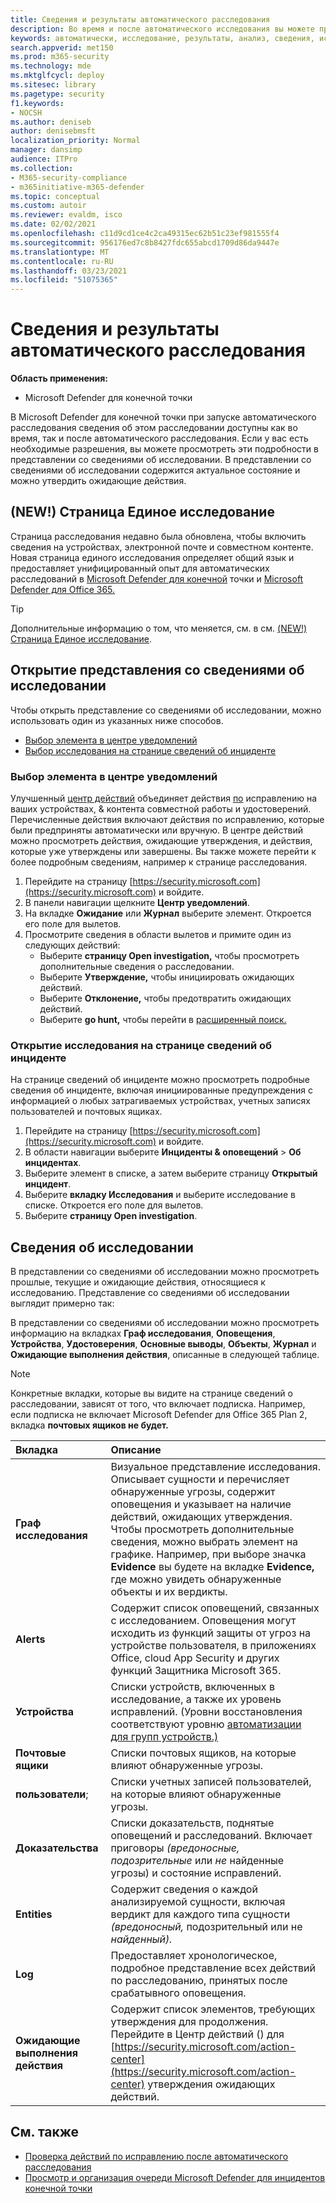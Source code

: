 ```yaml
---
title: Сведения и результаты автоматического расследования
description: Во время и после автоматического исследования вы можете просматривать результаты и основные выводы
keywords: автоматически, исследование, результаты, анализ, сведения, исправление, автоматизированный анализ угроз и реакция на них
search.appverid: met150
ms.prod: m365-security
ms.technology: mde
ms.mktglfcycl: deploy
ms.sitesec: library
ms.pagetype: security
f1.keywords:
- NOCSH
ms.author: deniseb
author: denisebmsft
localization_priority: Normal
manager: dansimp
audience: ITPro
ms.collection:
- M365-security-compliance
- m365initiative-m365-defender
ms.topic: conceptual
ms.custom: autoir
ms.reviewer: evaldm, isco
ms.date: 02/02/2021
ms.openlocfilehash: c11d9cd1ce4c2ca49315ec62b51c23ef981555f4
ms.sourcegitcommit: 956176ed7c8b8427fdc655abcd1709d86da9447e
ms.translationtype: MT
ms.contentlocale: ru-RU
ms.lasthandoff: 03/23/2021
ms.locfileid: "51075365"
---
```

# <a name="details-and-results-of-an-automated-investigation"></a>Сведения и результаты автоматического расследования

**Область применения:**
- Microsoft Defender для конечной точки

В Microsoft Defender для конечной точки при запуске автоматического расследования сведения об этом расследовании доступны как во время, так и после автоматического расследования. [](automated-investigations.md) Если у вас есть необходимые разрешения, вы можете просмотреть эти подробности в представлении со сведениями об исследовании. В представлении со сведениями об исследовании содержится актуальное состояние и можно утвердить ожидающие действия. 

## <a name="new-unified-investigation-page"></a>(NEW!) Страница Единое исследование

Страница расследования недавно была обновлена, чтобы включить сведения на устройствах, электронной почте и совместном контенте. Новая страница единого исследования определяет общий язык и предоставляет унифицированный опыт для автоматических расследований в [Microsoft Defender для конечной](microsoft-defender-advanced-threat-protection.md) точки и [Microsoft Defender для Office 365.](/microsoft-365/security/defender-365-security/office-365-atp) 

> [!TIP]
> Дополнительные информацию о том, что меняется, см. в см. [(NEW!) Страница Единое исследование](/microsoft-365/security/mtp/mtp-autoir-results).

## <a name="open-the-investigation-details-view"></a>Открытие представления со сведениями об исследовании

Чтобы открыть представление со сведениями об исследовании, можно использовать один из указанных ниже способов.
- [Выбор элемента в центре уведомлений](#select-an-item-in-the-action-center)
- [Выбор исследования на странице сведений об инциденте](#open-an-investigation-from-an-incident-details-page)

### <a name="select-an-item-in-the-action-center"></a>Выбор элемента в центре уведомлений

Улучшенный [центр действий](auto-investigation-action-center.md) объединяет действия [по](manage-auto-investigation.md#remediation-actions) исправлению на ваших устройствах, & контента совместной работы и удостоверений. Перечисленные действия включают действия по исправлению, которые были предприняты автоматически или вручную. В центре действий можно просмотреть действия, ожидающие утверждения, и действия, которые уже утверждены или завершены. Вы также можете перейти к более подробным сведениям, например к странице расследования.

1. Перейдите на страницу [https://security.microsoft.com](https://security.microsoft.com) и войдите. 
2. В панели навигации щелкните **Центр уведомлений**. 
3. На вкладке **Ожидание** или **Журнал** выберите элемент. Откроется его поле для вылетов.
4. Просмотрите сведения в области вылетов и примите один из следующих действий:
   - Выберите **страницу Open investigation,** чтобы просмотреть дополнительные сведения о расследовании.
   - Выберите **Утверждение,** чтобы инициировать ожидающих действий.
   - Выберите **Отклонение,** чтобы предотвратить ожидающих действий.
   - Выберите **go hunt,** чтобы перейти в [расширенный поиск.](advanced-hunting-overview.md)

### <a name="open-an-investigation-from-an-incident-details-page"></a>Открытие исследования на странице сведений об инциденте

На странице сведений об инциденте можно просмотреть подробные сведения об инциденте, включая инициированные предупреждения с информацией о любых затрагиваемых устройствах, учетных записях пользователей и почтовых ящиках.

1. Перейдите на страницу [https://security.microsoft.com](https://security.microsoft.com) и войдите. 
2. В области навигации выберите **Инциденты & оповещений**  >  **Об инцидентах**. 
3. Выберите элемент в списке, а затем выберите страницу **Открытый инцидент**.
4. Выберите **вкладку Исследования** и выберите исследование в списке. Откроется его поле для вылетов.
5. Выберите **страницу Open investigation**. 

## <a name="investigation-details"></a>Сведения об исследовании

В представлении со сведениями об исследовании можно просмотреть прошлые, текущие и ожидающие действия, относящиеся к исследованию. Представление со сведениями об исследовании выглядит примерно так:

В представлении со сведениями об исследовании можно просмотреть информацию на вкладках **Граф исследования**, **Оповещения**, **Устройства**, **Удостоверения**, **Основные выводы**, **Объекты**, **Журнал** и **Ожидающие выполнения действия**, описанные в следующей таблице.

> [!NOTE]
> Конкретные вкладки, которые вы видите на странице сведений о расследовании, зависят от того, что включает подписка. Например, если подписка не включает Microsoft Defender для Office 365 Plan 2, вкладка **почтовых ящиков не будет.**

| Вкладка | Описание |
|:--------|:--------|
| **Граф исследования**   | Визуальное представление исследования. Описывает сущности и перечисляет обнаруженные угрозы, содержит оповещения и указывает на наличие действий, ожидающих утверждения.<br/>Чтобы просмотреть дополнительные сведения, можно выбрать элемент на графике. Например, при выборе значка **Evidence** вы будете на вкладке **Evidence,** где можно увидеть обнаруженные объекты и их вердикты. |
| **Alerts**    | Содержит список оповещений, связанных с исследованием. Оповещения могут исходить из функций защиты от угроз на устройстве пользователя, в приложениях Office, cloud App Security и других функций Защитника Microsoft 365.|
| **Устройства** | Списки устройств, включенных в исследование, а также их уровень исправлений. (Уровни восстановления соответствуют уровню [автоматизации для групп устройств.)](automation-levels.md) |
| **Почтовые ящики** |Списки почтовых ящиков, на которые влияют обнаруженные угрозы.  |
| **пользователи**;  | Списки учетных записей пользователей, на которые влияют обнаруженные угрозы. |
| **Доказательства** | Списки доказательств, поднятые оповещений и расследований. Включает приговоры *(вредоносные,* *подозрительные* или *не* найденные угрозы) и состояние исправлений. |
| **Entities**  | Содержит сведения о каждой анализируемой сущности, включая вердикт для каждого типа сущности *(вредоносный,* подозрительный или не *найденный).*|
|**Log**    | Предоставляет хронологическое, подробное представление всех действий по расследованию, принятых после срабатывного оповещения.|
| **Ожидающие выполнения действия** | Содержит список элементов, требующих утверждения для продолжения. Перейдите в Центр действий () для [https://security.microsoft.com/action-center](https://security.microsoft.com/action-center) утверждения ожидающих действий. |

## <a name="see-also"></a>См. также

- [Проверка действий по исправлению после автоматического расследования](manage-auto-investigation.md)
- [Просмотр и организация очереди Microsoft Defender для инцидентов конечной точки](view-incidents-queue.md)